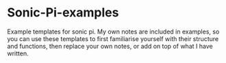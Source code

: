 # Sonic-Pi-examples
Example templates for sonic pi.
My own notes are included in examples, so you can use these templates to first familiarise yourself with their structure and functions, then replace your own notes, or add on top of what I have written.
